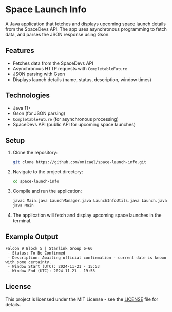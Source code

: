 # Space Launch Info
A Java application that fetches and displays upcoming space launch details from the SpaceDevs API. The app uses asynchronous programming to fetch data, and parses the JSON response using Gson.

## Features
- Fetches data from the SpaceDevs API
- Asynchronous HTTP requests with `CompletableFuture`
- JSON parsing with Gson
- Displays launch details (name, status, description, window times)

## Technologies
- Java 11+
- Gson (for JSON parsing)
- `CompletableFuture` (for asynchronous processing)
- SpaceDevs API (public API for upcoming space launches)

## Setup

1. Clone the repository:
    ```bash
    git clone https://github.com/om1cael/space-launch-info.git
    ```

2. Navigate to the project directory:
    ```bash
    cd space-launch-info
    ```

3. Compile and run the application:
    ```bash
    javac Main.java LaunchManager.java LaunchInfoUtils.java Launch.java LaunchStatus.java
    java Main
    ```

4. The application will fetch and display upcoming space launches in the terminal.

## Example Output
```
Falcon 9 Block 5 | Starlink Group 6-66
 - Status: To Be Confirmed
 - Description: Awaiting official confirmation - current date is known with some certainty.
 - Window Start (UTC): 2024-11-21 - 15:53
 - Window End (UTC): 2024-11-21 - 19:53
```

## License
This project is licensed under the MIT License - see the [LICENSE](LICENSE) file for details.
